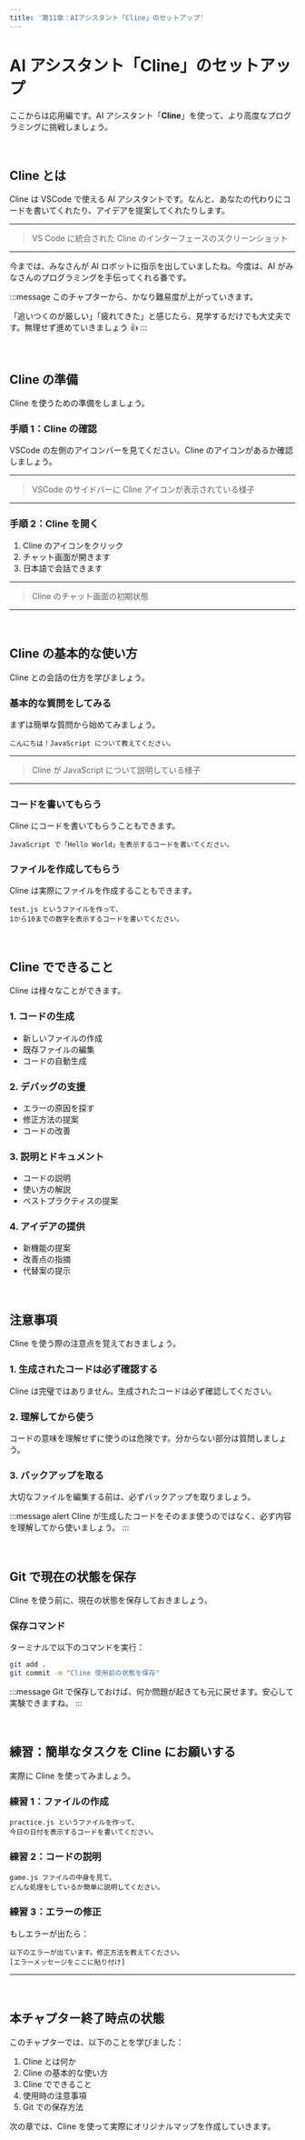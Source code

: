 ```yaml
---
title: '第11章：AIアシスタント「Cline」のセットアップ'
---
```


# AI アシスタント「Cline」のセットアップ

ここからは応用編です。AI アシスタント「**Cline**」を使って、より高度なプログラミングに挑戦しましょう。

<br/>

## Cline とは

Cline は VSCode で使える AI アシスタントです。なんと、あなたの代わりにコードを書いてくれたり、アイデアを提案してくれたりします。

---

> VS Code に統合された Cline のインターフェースのスクリーンショット

---

今までは、みなさんが AI ロボットに指示を出していましたね。今度は、AI がみなさんのプログラミングを手伝ってくれる番です。

:::message
このチャプターから、かなり難易度が上がっていきます。

「追いつくのが厳しい」「疲れてきた」と感じたら、見学するだけでも大丈夫です。無理せず進めていきましょう 👍
:::

<br/>

## Cline の準備

Cline を使うための準備をしましょう。

### 手順 1：Cline の確認

VSCode の左側のアイコンバーを見てください。Cline のアイコンがあるか確認しましょう。

---

> VSCode のサイドバーに Cline アイコンが表示されている様子

---

### 手順 2：Cline を開く

1. Cline のアイコンをクリック
2. チャット画面が開きます
3. 日本語で会話できます

---

> Cline のチャット画面の初期状態

---

<br/>

## Cline の基本的な使い方

Cline との会話の仕方を学びましょう。

### 基本的な質問をしてみる

まずは簡単な質問から始めてみましょう。

```
こんにちは！JavaScript について教えてください。
```

---

> Cline が JavaScript について説明している様子

---

### コードを書いてもらう

Cline にコードを書いてもらうこともできます。

```
JavaScript で「Hello World」を表示するコードを書いてください。
```

### ファイルを作成してもらう

Cline は実際にファイルを作成することもできます。

```
test.js というファイルを作って、
1から10までの数字を表示するコードを書いてください。
```

<br/>

## Cline でできること

Cline は様々なことができます。

### 1. コードの生成

-   新しいファイルの作成
-   既存ファイルの編集
-   コードの自動生成

### 2. デバッグの支援

-   エラーの原因を探す
-   修正方法の提案
-   コードの改善

### 3. 説明とドキュメント

-   コードの説明
-   使い方の解説
-   ベストプラクティスの提案

### 4. アイデアの提供

-   新機能の提案
-   改善点の指摘
-   代替案の提示

<br/>

## 注意事項

Cline を使う際の注意点を覚えておきましょう。

### 1. 生成されたコードは必ず確認する

Cline は完璧ではありません。生成されたコードは必ず確認してください。

### 2. 理解してから使う

コードの意味を理解せずに使うのは危険です。分からない部分は質問しましょう。

### 3. バックアップを取る

大切なファイルを編集する前は、必ずバックアップを取りましょう。

:::message alert
Cline が生成したコードをそのまま使うのではなく、必ず内容を理解してから使いましょう。
:::

<br/>

## Git で現在の状態を保存

Cline を使う前に、現在の状態を保存しておきましょう。

### 保存コマンド

ターミナルで以下のコマンドを実行：

```bash
git add .
git commit -m "Cline 使用前の状態を保存"
```

:::message
Git で保存しておけば、何か問題が起きても元に戻せます。安心して実験できますね。
:::

<br/>

## 練習：簡単なタスクを Cline にお願いする

実際に Cline を使ってみましょう。

### 練習 1：ファイルの作成

```
practice.js というファイルを作って、
今日の日付を表示するコードを書いてください。
```

### 練習 2：コードの説明

```
game.js ファイルの中身を見て、
どんな処理をしているか簡単に説明してください。
```

### 練習 3：エラーの修正

もしエラーが出たら：

```
以下のエラーが出ています。修正方法を教えてください。
[エラーメッセージをここに貼り付け]
```

---

<br/>

## 本チャプター終了時点の状態

このチャプターでは、以下のことを学びました：

1. Cline とは何か
2. Cline の基本的な使い方
3. Cline でできること
4. 使用時の注意事項
5. Git での保存方法

次の章では、Cline を使って実際にオリジナルマップを作成していきます。
